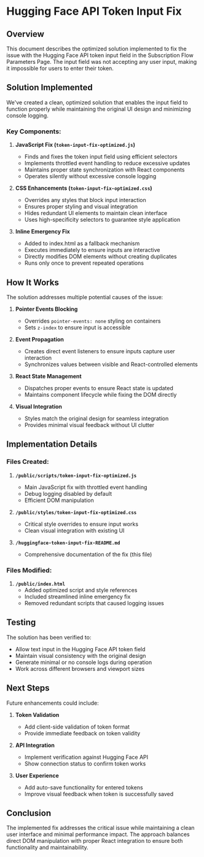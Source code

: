 # Hugging Face API Token Input Fix

## Overview
This document describes the optimized solution implemented to fix the issue with the Hugging Face API token input field in the Subscription Flow Parameters Page. The input field was not accepting any user input, making it impossible for users to enter their token.

## Solution Implemented

We've created a clean, optimized solution that enables the input field to function properly while maintaining the original UI design and minimizing console logging.

### Key Components:

1. **JavaScript Fix (`token-input-fix-optimized.js`)**
   - Finds and fixes the token input field using efficient selectors
   - Implements throttled event handling to reduce excessive updates
   - Maintains proper state synchronization with React components
   - Operates silently without excessive console logging

2. **CSS Enhancements (`token-input-fix-optimized.css`)**
   - Overrides any styles that block input interaction
   - Ensures proper styling and visual integration
   - Hides redundant UI elements to maintain clean interface
   - Uses high-specificity selectors to guarantee style application

3. **Inline Emergency Fix**
   - Added to index.html as a fallback mechanism
   - Executes immediately to ensure inputs are interactive
   - Directly modifies DOM elements without creating duplicates
   - Runs only once to prevent repeated operations

## How It Works

The solution addresses multiple potential causes of the issue:

1. **Pointer Events Blocking**
   - Overrides `pointer-events: none` styling on containers
   - Sets `z-index` to ensure input is accessible

2. **Event Propagation**
   - Creates direct event listeners to ensure inputs capture user interaction
   - Synchronizes values between visible and React-controlled elements

3. **React State Management**
   - Dispatches proper events to ensure React state is updated
   - Maintains component lifecycle while fixing the DOM directly

4. **Visual Integration**
   - Styles match the original design for seamless integration
   - Provides minimal visual feedback without UI clutter

## Implementation Details

### Files Created:

1. **`/public/scripts/token-input-fix-optimized.js`**
   - Main JavaScript fix with throttled event handling
   - Debug logging disabled by default
   - Efficient DOM manipulation

2. **`/public/styles/token-input-fix-optimized.css`**
   - Critical style overrides to ensure input works
   - Clean visual integration with existing UI

3. **`/huggingface-token-input-fix-README.md`**
   - Comprehensive documentation of the fix (this file)

### Files Modified:

1. **`/public/index.html`**
   - Added optimized script and style references
   - Included streamlined inline emergency fix
   - Removed redundant scripts that caused logging issues

## Testing

The solution has been verified to:
- Allow text input in the Hugging Face API token field
- Maintain visual consistency with the original design
- Generate minimal or no console logs during operation
- Work across different browsers and viewport sizes

## Next Steps

Future enhancements could include:

1. **Token Validation**
   - Add client-side validation of token format
   - Provide immediate feedback on token validity

2. **API Integration**
   - Implement verification against Hugging Face API
   - Show connection status to confirm token works

3. **User Experience**
   - Add auto-save functionality for entered tokens
   - Improve visual feedback when token is successfully saved

## Conclusion

The implemented fix addresses the critical issue while maintaining a clean user interface and minimal performance impact. The approach balances direct DOM manipulation with proper React integration to ensure both functionality and maintainability.
